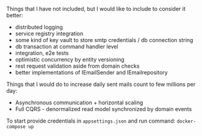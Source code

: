 Things that I have not included, but I would like to include to consider it better:
- distributed logging
- service registry integration
- some kind of key vault to store smtp credentials / db connection string
- db transaction at command handler level
- integration, e2e tests
- optimistic concurrency by entity versioning
- rest request validation aside from domain checks
- better implementations of IEmailSender and IEmailrepository

Things that I would do to increase daily sent mails count to few millions per day:
- Asynchronous communication + horizontal scaling
- Full CQRS - denormalized read model synchronized by domain events

To start provide credentials in `appsettings.json` and run command: `docker-compose up`